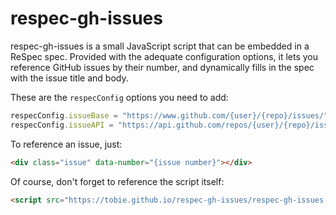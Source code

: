 respec-gh-issues
================

respec-gh-issues is a small JavaScript script that can be embedded in a ReSpec spec.
Provided with the adequate configuration options,
it lets you reference GitHub issues by their number,
and dynamically fills in the spec with the issue title and body.

These are the `respecConfig` options you need to add:

```js
respecConfig.issueBase = "https://www.github.com/{user}/{repo}/issues/";
respecConfig.issueAPI = "https://api.github.com/repos/{user}/{repo}/issues";
```

To reference an issue, just:

```html
<div class="issue" data-number="{issue number}"></div>
```

Of course, don't forget to reference the script itself:

```html
<script src="https://tobie.github.io/respec-gh-issues/respec-gh-issues.js" async class="remove"></script>
```

